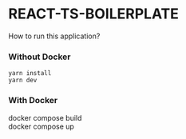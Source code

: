# REACT-TS-BOILERPLATE

How to run this application?

### Without Docker
`yarn install` \
`yarn dev`

### With Docker
docker compose build \
docker compose up
